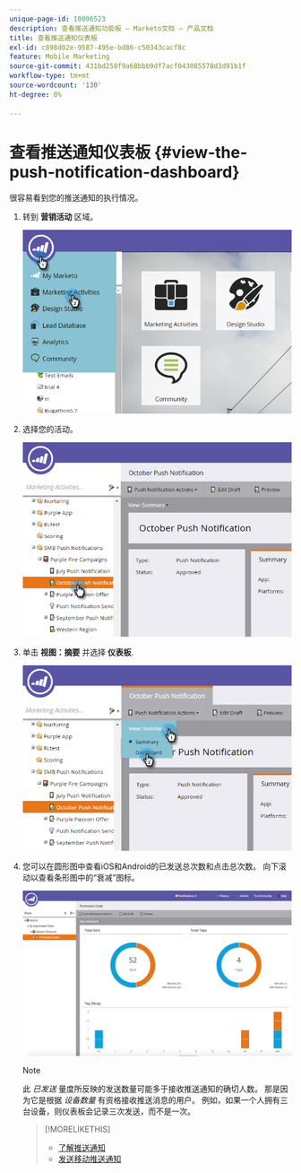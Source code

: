 ```yaml
---
unique-page-id: 10096523
description: 查看推送通知功能板 — Marketo文档 — 产品文档
title: 查看推送通知仪表板
exl-id: c898d02e-9587-495e-bd86-c50343cacf8c
feature: Mobile Marketing
source-git-commit: 431bd258f9a68bbb9df7acf043085578d3d91b1f
workflow-type: tm+mt
source-wordcount: '130'
ht-degree: 0%

---
```


# 查看推送通知仪表板 {#view-the-push-notification-dashboard}

很容易看到您的推送通知的执行情况。

1. 转到 **营销活动** 区域。

   ![](assets/image2015-12-11-12-3a57-3a48.png)

1. 选择您的活动。

   ![](assets/image2015-12-11-13-3a1-3a56.png)

1. 单击 **视图：摘要** 并选择 **仪表板**.

   ![](assets/image2015-12-11-13-3a4-3a23.png)

1. 您可以在圆形图中查看iOS和Android的已发送总次数和点击总次数。 向下滚动以查看条形图中的“衰减”图标。

   ![](assets/image2015-12-15-15-3a23-3a47.png)

   >[!NOTE]
   >
   >此 _已发送_ 量度所反映的发送数量可能多于接收推送通知的确切人数。 那是因为它是根据 *设备数量* 有资格接收推送消息的用户。 例如，如果一个人拥有三台设备，则仪表板会记录三次发送，而不是一次。

   >[!MORELIKETHIS]
   >
   >* [了解推送通知](/help/marketo/product-docs/mobile-marketing/push-notifications/understanding-push-notifications.md)
   >* [发送移动推送通知](/help/marketo/product-docs/mobile-marketing/push-notifications/send-a-mobile-push-notification.md)
